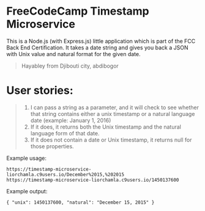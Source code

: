 # FreeCodeCamp Timestamp Microservice
This is a Node.js (with Express.js) little application which is part of the FCC Back End Certification. It takes a date string and gives you back a JSON with Unix value and natural format for the given date.
> Hayabley from Djibouti city, abdibogor

# User stories:
> 1. I can pass a string as a parameter, and it will check to see whether that string contains either a unix timestamp or a natural language date (example: January 1, 2016)
> 2. If it does, it returns both the Unix timestamp and the natural language form of that date.
> 3. If it does not contain a date or Unix timestamp, it returns null for those properties.

Example usage:
```
https://timestamp-microservice-liorchamla.c9users.io/December%2015,%202015
https://timestamp-microservice-liorchamla.c9users.io/1450137600
```
Example output:
```
{ "unix": 1450137600, "natural": "December 15, 2015" }
```